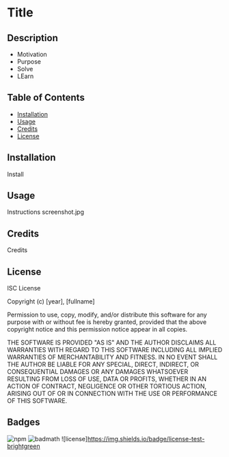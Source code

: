 # Title

## Description

- Motivation
- Purpose
- Solve
- LEarn

## Table of Contents

- [Installation](#installation)
- [Usage](#usage)
- [Credits](#credits)
- [License](#license)

## Installation

Install

## Usage

Instructions
screenshot.jpg


## Credits

Credits

## License

ISC License

Copyright (c) [year], [fullname]

Permission to use, copy, modify, and/or distribute this software for any
purpose with or without fee is hereby granted, provided that the above
copyright notice and this permission notice appear in all copies.

THE SOFTWARE IS PROVIDED "AS IS" AND THE AUTHOR DISCLAIMS ALL WARRANTIES
WITH REGARD TO THIS SOFTWARE INCLUDING ALL IMPLIED WARRANTIES OF
MERCHANTABILITY AND FITNESS. IN NO EVENT SHALL THE AUTHOR BE LIABLE FOR
ANY SPECIAL, DIRECT, INDIRECT, OR CONSEQUENTIAL DAMAGES OR ANY DAMAGES
WHATSOEVER RESULTING FROM LOSS OF USE, DATA OR PROFITS, WHETHER IN AN
ACTION OF CONTRACT, NEGLIGENCE OR OTHER TORTIOUS ACTION, ARISING OUT OF
OR IN CONNECTION WITH THE USE OR PERFORMANCE OF THIS SOFTWARE.

## Badges

![npm](https://img.shields.io/npm/v/inquirer)
![badmath](https://img.shields.io/github/languages/top/nielsenjared/badmath)
![license]https://img.shields.io/badge/license-test-brightgreen

